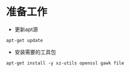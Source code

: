 # 准备工作

- 更新apt源
```
apt-get update
```

- 安装需要的工具包
```
apt-get install -y xz-utils openssl gawk file
```
